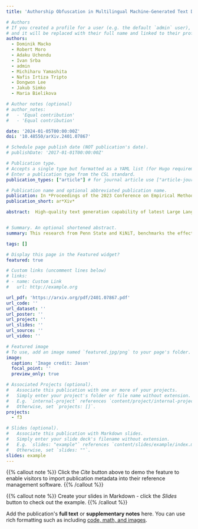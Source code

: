 ```yaml
---
title: 'Authorship Obfuscation in Multilingual Machine-Generated Text Detection'

# Authors
# If you created a profile for a user (e.g. the default `admin` user), write the username (folder name) here
# and it will be replaced with their full name and linked to their profile.
authors:
  - Dominik Macko
  - Robert Moro
  - Adaku Uchendu
  - Ivan Srba 
  - admin 
  - Michiharu Yamashita 
  - Nafis Irtiza Tripto
  - Dongwon Lee 
  - Jakub Simko 
  - Maria Bielikova

# Author notes (optional)
# author_notes:
#   - 'Equal contribution'
#   - 'Equal contribution'

date: '2024-01-05T00:00:00Z'
doi: '10.48550/arXiv.2401.07867'

# Schedule page publish date (NOT publication's date).
# publishDate: '2017-01-01T00:00:00Z'

# Publication type.
# Accepts a single type but formatted as a YAML list (for Hugo requirements).
# Enter a publication type from the CSL standard.
publication_types: ["article"] # for journal article use ["article-journal"] and for preprint: ["article"]

# Publication name and optional abbreviated publication name.
publication: In *Proceedings of the 2023 Conference on Empirical Methods in Natural Language Processing*
publication_short: ar*Xiv*

abstract:  High-quality text generation capability of latest Large Language Models (LLMs) causes concerns about their misuse (e.g., in massive generation/spread of disinformation). Machine-generated text (MGT) detection is important to cope with such threats. However, it is susceptible to authorship obfuscation (AO) methods, such as paraphrasing, which can cause MGTs to evade detection. So far, this was evaluated only in monolingual settings. Thus, the susceptibility of recently proposed multilingual detectors is still unknown. We fill this gap by comprehensively benchmarking the performance of 10 well-known AO methods, attacking 37 MGT detection methods against MGTs in 11 languages (i.e., 10 × 37 × 11 = 4,070 combinations). We also evaluate the effect of data augmentation on adversarial robustness using obfuscated texts. The results indicate that all tested AO methods can cause detection evasion in all tested languages, where homoglyph attacks are especially successful.


# Summary. An optional shortened abstract.
summary: This research from Penn State and KiNiT, benchmarks the effectiveness of 10 authorship obfuscation (AO) techniques against 37 machine-generated text (MGT) detection methods across 11 languages, totaling 4,070 evaluations. It reveals that all AO methods can evade detection in every language, particularly highlighting the efficacy of homoglyph attacks. This underscores the need for improved multilingual MGT detection strategies.

tags: []

# Display this page in the Featured widget?
featured: true

# Custom links (uncomment lines below)
# links:
# - name: Custom Link
#   url: http://example.org

url_pdf: 'https://arxiv.org/pdf/2401.07867.pdf'
url_code: ''
url_dataset: ''
url_poster: ''
url_project: ''
url_slides: ''
url_source: ''
url_video: ''

# Featured image
# To use, add an image named `featured.jpg/png` to your page's folder.
image:
  caption: 'Image credit: Jason'
  focal_point: ''
  preview_only: true

# Associated Projects (optional).
#   Associate this publication with one or more of your projects.
#   Simply enter your project's folder or file name without extension.
#   E.g. `internal-project` references `content/project/internal-project/index.md`.
#   Otherwise, set `projects: []`.
projects:
  - f3

# Slides (optional).
#   Associate this publication with Markdown slides.
#   Simply enter your slide deck's filename without extension.
#   E.g. `slides: "example"` references `content/slides/example/index.md`.
#   Otherwise, set `slides: ""`.
slides: example
---
```


{{% callout note %}}
Click the _Cite_ button above to demo the feature to enable visitors to import publication metadata into their reference management software.
{{% /callout %}}

{{% callout note %}}
Create your slides in Markdown - click the _Slides_ button to check out the example.
{{% /callout %}}

Add the publication's **full text** or **supplementary notes** here. You can use rich formatting such as including [code, math, and images](https://docs.hugoblox.com/content/writing-markdown-latex/).
